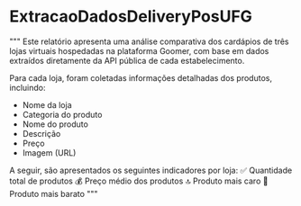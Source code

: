 # ExtracaoDadosDeliveryPosUFG


"""
Este relatório apresenta uma análise comparativa dos cardápios de três lojas virtuais hospedadas na plataforma Goomer, com base em dados extraídos diretamente da API pública de cada estabelecimento.

Para cada loja, foram coletadas informações detalhadas dos produtos, incluindo:
* Nome da loja
* Categoria do produto
* Nome do produto
* Descrição
* Preço
* Imagem (URL)

A seguir, são apresentados os seguintes indicadores por loja:
✅ Quantidade total de produtos
💰 Preço médio dos produtos
🔝 Produto mais caro
🔻 Produto mais barato
"""
